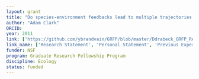 ```yaml
---
layout: grant
title: "Do species-environment feedbacks lead to multiple trajectories of ecosystem change?"
author: "Adam Clark"
ORCID: 
year: 2011
link: ['https://github.com/ybrandvain/GRFP/blob/master/Ddrabeck_GRFP_ResearchPlan_2013.pdf', 'https://github.com/ybrandvain/GRFP/blob/master/Ddrabeck_GRFP_PersonalStatement_2013.pdf', 'https://github.com/ybrandvain/GRFP/blob/master/Ddrabeck_GRFP_Previous%20Experience_2013.pdf', 'https://github.com/ybrandvain/GRFP/blob/master/Ddrabeck_GRFP_Review_2013.pdf']
link_name: ['Research Statement', 'Personal Statement', 'Previous Experience', 'Reviews']
funder: NSF
program: Graduate Research Fellowship Program
discipline: Ecology
status: funded
---
```

